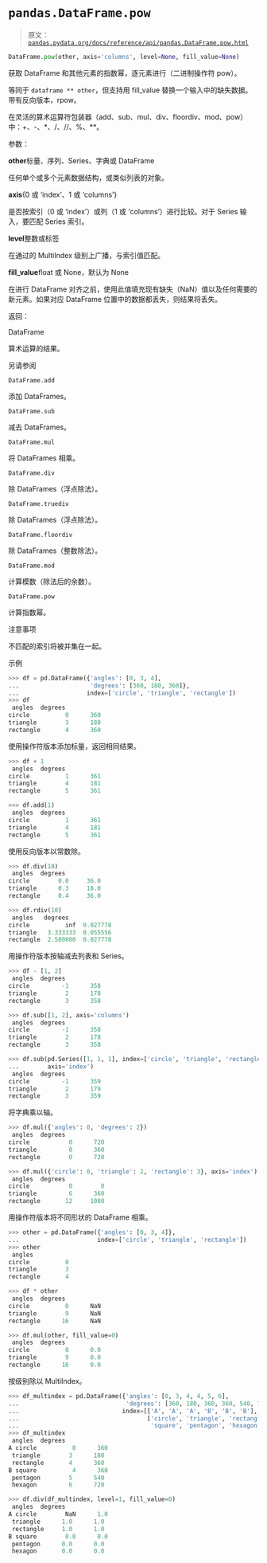 # `pandas.DataFrame.pow`

> 原文：[`pandas.pydata.org/docs/reference/api/pandas.DataFrame.pow.html`](https://pandas.pydata.org/docs/reference/api/pandas.DataFrame.pow.html)

```py
DataFrame.pow(other, axis='columns', level=None, fill_value=None)
```

获取 DataFrame 和其他元素的指数幂，逐元素进行（二进制操作符 pow）。

等同于 `dataframe ** other`，但支持用 fill_value 替换一个输入中的缺失数据。带有反向版本，rpow。

在灵活的算术运算符包装器（add、sub、mul、div、floordiv、mod、pow）中：+、-、*、/、//、%、**。

参数：

**other**标量、序列、Series、字典或 DataFrame

任何单个或多个元素数据结构，或类似列表的对象。

**axis**{0 或 ‘index’、1 或 ‘columns’}

是否按索引（0 或 ‘index’）或列（1 或 ‘columns’）进行比较。对于 Series 输入，要匹配 Series 索引。

**level**整数或标签

在通过的 MultiIndex 级别上广播，与索引值匹配。

**fill_value**float 或 None，默认为 None

在进行 DataFrame 对齐之前，使用此值填充现有缺失（NaN）值以及任何需要的新元素。如果对应 DataFrame 位置中的数据都丢失，则结果将丢失。

返回：

DataFrame

算术运算的结果。

另请参阅

`DataFrame.add`

添加 DataFrames。

`DataFrame.sub`

减去 DataFrames。

`DataFrame.mul`

将 DataFrames 相乘。

`DataFrame.div`

除 DataFrames（浮点除法）。

`DataFrame.truediv`

除 DataFrames（浮点除法）。

`DataFrame.floordiv`

除 DataFrames（整数除法）。

`DataFrame.mod`

计算模数（除法后的余数）。

`DataFrame.pow`

计算指数幂。

注意事项

不匹配的索引将被并集在一起。

示例

```py
>>> df = pd.DataFrame({'angles': [0, 3, 4],
...                    'degrees': [360, 180, 360]},
...                   index=['circle', 'triangle', 'rectangle'])
>>> df
 angles  degrees
circle          0      360
triangle        3      180
rectangle       4      360 
```

使用操作符版本添加标量，返回相同结果。

```py
>>> df + 1
 angles  degrees
circle          1      361
triangle        4      181
rectangle       5      361 
```

```py
>>> df.add(1)
 angles  degrees
circle          1      361
triangle        4      181
rectangle       5      361 
```

使用反向版本以常数除。

```py
>>> df.div(10)
 angles  degrees
circle        0.0     36.0
triangle      0.3     18.0
rectangle     0.4     36.0 
```

```py
>>> df.rdiv(10)
 angles   degrees
circle          inf  0.027778
triangle   3.333333  0.055556
rectangle  2.500000  0.027778 
```

用操作符版本按轴减去列表和 Series。

```py
>>> df - [1, 2]
 angles  degrees
circle         -1      358
triangle        2      178
rectangle       3      358 
```

```py
>>> df.sub([1, 2], axis='columns')
 angles  degrees
circle         -1      358
triangle        2      178
rectangle       3      358 
```

```py
>>> df.sub(pd.Series([1, 1, 1], index=['circle', 'triangle', 'rectangle']),
...        axis='index')
 angles  degrees
circle         -1      359
triangle        2      179
rectangle       3      359 
```

将字典乘以轴。

```py
>>> df.mul({'angles': 0, 'degrees': 2})
 angles  degrees
circle           0      720
triangle         0      360
rectangle        0      720 
```

```py
>>> df.mul({'circle': 0, 'triangle': 2, 'rectangle': 3}, axis='index')
 angles  degrees
circle           0        0
triangle         6      360
rectangle       12     1080 
```

用操作符版本将不同形状的 DataFrame 相乘。

```py
>>> other = pd.DataFrame({'angles': [0, 3, 4]},
...                      index=['circle', 'triangle', 'rectangle'])
>>> other
 angles
circle          0
triangle        3
rectangle       4 
```

```py
>>> df * other
 angles  degrees
circle          0      NaN
triangle        9      NaN
rectangle      16      NaN 
```

```py
>>> df.mul(other, fill_value=0)
 angles  degrees
circle          0      0.0
triangle        9      0.0
rectangle      16      0.0 
```

按级别除以 MultiIndex。

```py
>>> df_multindex = pd.DataFrame({'angles': [0, 3, 4, 4, 5, 6],
...                              'degrees': [360, 180, 360, 360, 540, 720]},
...                             index=[['A', 'A', 'A', 'B', 'B', 'B'],
...                                    ['circle', 'triangle', 'rectangle',
...                                     'square', 'pentagon', 'hexagon']])
>>> df_multindex
 angles  degrees
A circle          0      360
 triangle        3      180
 rectangle       4      360
B square          4      360
 pentagon        5      540
 hexagon         6      720 
```

```py
>>> df.div(df_multindex, level=1, fill_value=0)
 angles  degrees
A circle        NaN      1.0
 triangle      1.0      1.0
 rectangle     1.0      1.0
B square        0.0      0.0
 pentagon      0.0      0.0
 hexagon       0.0      0.0 
```
